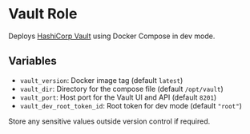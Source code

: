 # Vault Role

Deploys [HashiCorp Vault](https://www.vaultproject.io/) using Docker Compose in dev mode.

## Variables

- `vault_version`: Docker image tag (default `latest`)
- `vault_dir`: Directory for the compose file (default `/opt/vault`)
- `vault_port`: Host port for the Vault UI and API (default `8201`)
- `vault_dev_root_token_id`: Root token for dev mode (default `"root"`)

Store any sensitive values outside version control if required.
